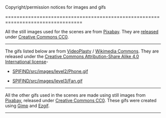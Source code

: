 Copyright/permission notices for images and gifs

=================================================================================

All the still images used for the scenes are from [Pixabay](https://pixabay.com/). They are [released](https://pixabay.com/en/blog/posts/public-domain-images-what-is-allowed-and-what-is-4/) under [Creative Commons CC0](https://creativecommons.org/publicdomain/zero/1.0/deed.en).

---------------------------------------------------------------------------------

The gifs listed below are from [VideoPlasty](https://videoplasty.com/) / [Wikimedia Commons](https://commons.wikimedia.org/wiki/Main_Page). They are released under the [Creative Commons Attribution-Share Alike 4.0 International license](https://creativecommons.org/licenses/by-sa/4.0/deed.en)-

- [SPIFIND/src/images/level2/Phone.gif](https://commons.wikimedia.org/wiki/File:Vintage_Phone_GIF_Animation.gif)

- [SPIFIND/src/images/level3/Fan.gif](https://commons.wikimedia.org/wiki/File:Benham%27s_disc_(animated).gif)

---------------------------------------------------------------------------------

All the other gifs used in the scenes are made using still images from [Pixabay](https://pixabay.com/), released under [Creative Commons CC0](https://creativecommons.org/publicdomain/zero/1.0/deed.en). These gifs were created using [Gimp](https://www.gimp.org/) and [Ezgif](https://ezgif.com/maker).

---------------------------------------------------------------------------------






